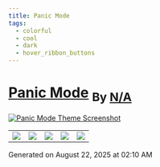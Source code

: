 ```yaml
---
title: Panic Mode
tags:
  - colorful
  - cool
  - dark
  - hover_ribbon_buttons
---
```

<div style="theme_page_template_version_1"> </div>

<h1>
    <a href="bcdavasconcelos/Obsidian-Panic_Mode">Panic Mode</a>
    <sub>By <a href="https://github.com/N/A">N/A</a></sub>
</h1>

[![Panic Mode Theme Screenshot](panic.png)](bcdavasconcelos/Obsidian-Panic_Mode)


<div class="inforow">
    <table>
        <tbody>
            <tr>
                <td><img src="https://img.shields.io/github/stars/?color=573E7A&amp;logo=github&amp;style=for-the-badge"></td>
                <td><img src="https://img.shields.io/github/issues/?color=573E7A&amp;logo=github&amp;style=for-the-badge"></td>
                <td><img src="https://img.shields.io/github/issues-pr/?color=573E7A&amp;logo=github&amp;style=for-the-badge"></td>
                <td><img src="https://img.shields.io/badge/Created%20on-Unknown-blue?color=573E7A&amp;logo=github&amp;style=for-the-badge"></td>
                <td><img src="https://img.shields.io/github/last-commit/?color=573E7A&amp;label=last%20update&amp;logo=github&amp;style=for-the-badge"></td>
            </tr>
        </tbody>
    </table>
</div>

Generated on August 22, 2025 at 02:10 AM
